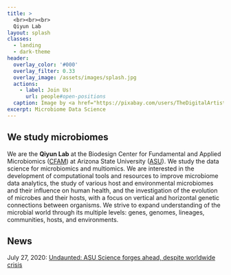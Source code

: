 ```yaml
---
title: >
  <br><br><br>
  Qiyun Lab
layout: splash
classes:
  - landing
  - dark-theme
header:
  overlay_color: '#000'
  overlay_filter: 0.33
  overlay_image: /assets/images/splash.jpg
  actions:
    - label: Join Us!
      url: people#open-positions
  caption: Image by <a href="https://pixabay.com/users/TheDigitalArtist-202249/">TheDigitalArtist</a> from <a href="https://pixabay.com/illustrations/spores-bug-bacteria-bacterium-1487802/">Pixabay</a>
excerpt: Microbiome Data Science
---
```


## We study microbiomes

We are the **Qiyun Lab** at the Biodesign Center for Fundamental and Applied Microbiomics ([CFAM](https://biodesign.asu.edu/cfam)) at Arizona State University ([ASU](https://www.asu.edu/)). We study the data science for microbiomics and multiomics. We are interested in the development of computational tools and resources to improve microbiome data analytics, the study of various host and environmental microbiomes and their influence on human health, and the investigation of the evolution of microbes and their hosts, with a focus on vertical and horizontal genetic connections between organisms. We strive to expand understanding of the microbial world through its multiple levels: genes, genomes, lineages, communities, hosts, and environments.

## News

July 27, 2020: [Undaunted: ASU Science forges ahead, despite worldwide crisis](https://biodesign.asu.edu/news/undaunted-asu-science-forges-ahead-despite-worldwide-crisis)
